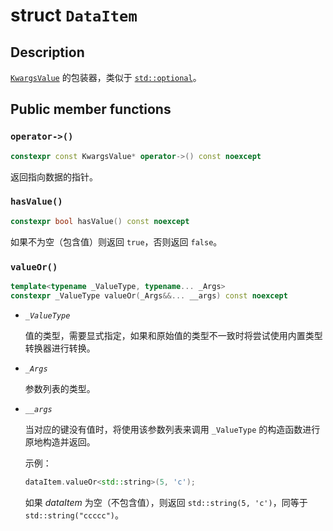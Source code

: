 # struct `DataItem`

## Description

[`KwargsValue`](./KwargsValue.md) 的包装器，类似于 [`std::optional`](https://en.cppreference.com/w/cpp/utility/optional)。

## Public member functions

### `operator->()`

```cpp
constexpr const KwargsValue* operator->() const noexcept
```

返回指向数据的指针。

### `hasValue()`

```cpp
constexpr bool hasValue() const noexcept
```

如果不为空（包含值）则返回 `true`，否则返回 `false`。


### `valueOr()`

```cpp
template<typename _ValueType, typename... _Args>
constexpr _ValueType valueOr(_Args&&... __args) const noexcept
```

- _`_ValueType`_

  值的类型，需要显式指定，如果和原始值的类型不一致时将尝试使用内置类型转换器进行转换。

- _`_Args`_

  参数列表的类型。

- _`__args`_
  
  当对应的键没有值时，将使用该参数列表来调用 `_ValueType` 的构造函数进行原地构造并返回。

  示例：

  ```cpp
  dataItem.valueOr<std::string>(5, 'c');
  ```

  如果 $dataItem$ 为空（不包含值），则返回 `std::string(5, 'c')`，同等于 `std::string("ccccc")`。
